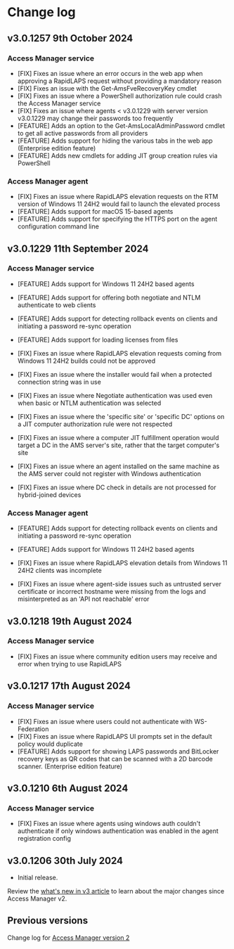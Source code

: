 # Change log
## v3.0.1257 9th October 2024
### Access Manager service
- \[FIX\] Fixes an issue where an error occurs in the web app when approving a RapidLAPS request without providing a mandatory reason
- \[FIX\] Fixes an issue with the Get-AmsFveRecoveryKey cmdlet
- \[FIX\] Fixes an issue where a PowerShell authorization rule could crash the Access Manager service
- \[FIX\] Fixes an issue where agents < v3.0.1229 with server version v3.0.1229 may change their passwords too frequently
- \[FEATURE\] Adds an option to the Get-AmsLocalAdminPassword cmdlet to get all active passwords from all providers
- \[FEATURE\] Adds support for hiding the various tabs in the web app (Enterprise edition feature)
- \[FEATURE\] Adds new cmdlets for adding JIT group creation rules via PowerShell

### Access Manager agent
- \[FIX\] Fixes an issue where RapidLAPS elevation requests on the RTM version of Windows 11 24H2 would fail to launch the elevated process
- \[FEATURE\] Adds support for macOS 15-based agents
- \[FEATURE\] Adds support for specifying the HTTPS port on the agent configuration command line

## v3.0.1229 11th September 2024
### Access Manager service
- \[FEATURE\] Adds support for Windows 11 24H2 based agents
- \[FEATURE\] Adds support for offering both negotiate and NTLM authenticate to web clients
- \[FEATURE\] Adds support for detecting rollback events on clients and initiating a password re-sync operation
- \[FEATURE\] Adds support for loading licenses from files

- \[FIX\] Fixes an issue where RapidLAPS elevation requests coming from Windows 11 24H2 builds could not be approved
- \[FIX\] Fixes an issue where the installer would fail when a protected connection string was in use
- \[FIX\] Fixes an issue where Negotiate authentication was used even when basic or NTLM authentication was selected
- \[FIX\] Fixes an issue where the 'specific site' or 'specific DC' options on a JIT computer authorization rule were not respected
- \[FIX\] Fixes an issue where a computer JIT fulfillment operation would target a DC in the AMS server's site, rather that the target computer's site
- \[FIX\] Fixes an issue where an agent installed on the same machine as the AMS server could not register with Windows authentication
- \[FIX\] Fixes an issue where DC check in details are not processed for hybrid-joined devices

### Access Manager agent
- \[FEATURE\] Adds support for detecting rollback events on clients and initiating a password re-sync operation
- \[FEATURE\] Adds support for Windows 11 24H2 based agents

- \[FIX\] Fixes an issue where RapidLAPS elevation details from Windows 11 24H2 clients was incomplete
- \[FIX\] Fixes an issue where agent-side issues such as untrusted server certificate or incorrect hostname were missing from the logs and misinterpreted as an 'API not reachable' error


## v3.0.1218 19th August 2024
### Access Manager service
- \[FIX\] Fixes an issue where community edition users may receive and error when trying to use RapidLAPS

## v3.0.1217 17th August 2024
### Access Manager service
- \[FIX\] Fixes an issue where users could not authenticate with WS-Federation
- \[FIX\] Fixes an issue where RapidLAPS UI prompts set in the default policy would duplicate
- \[FEATURE\] Adds support for showing LAPS passwords and BitLocker recovery keys as QR codes that can be scanned with a 2D barcode scanner. (Enterprise edition feature)


## v3.0.1210 6th August 2024
### Access Manager service
- \[FIX\] Fixes an issue where agents using windows auth couldn't authenticate if only windows authentication was enabled in the agent registration config

## v3.0.1206 30th July 2024
- Initial release.

Review the [what's new in v3 article](./whats-new.md) to learn about the major changes since Access Manager v2.

## Previous versions
Change log for [Access Manager version 2](https://docs.lithnet.io/ams/v2.0/change-log)